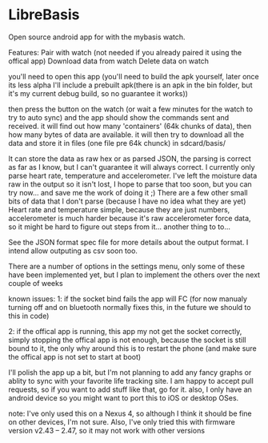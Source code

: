 LibreBasis
==========

Open source android app for with the mybasis watch.

Features:
  Pair with watch (not needed if you already paired it using the offical app)
  Download data from watch
  Delete data on watch

you'll need to open this app (you'll need to build the apk yourself, later once its less alpha I'll include a prebuilt apk(there is an apk in the bin folder, but it's my current debug build, so no guarantee it works))

then press the button on the watch (or wait a few minutes for the watch to try to auto sync) and the app should
show the commands sent and received. it will find out how many 'containers' (64k chunks of data), then how many bytes of
data are available. it will then try to download all the data and store it in files (one file pre 64k chunck) in sdcard/basis/

It can store the data as raw hex or as parsed JSON, the parsing is correct as far as I know, but I can't guarantee it will always correct.
I currently only parse heart rate, temperature and accelerometer. I've left the moisture data raw in the output so it isn't lost, I hope to parse that too soon, but you can try now... and save me the work of doing it ;) 
There are a few other small bits of data that I don't parse (because I have no idea what they are yet)
Heart rate and temperature simple, because they are just numbers, accelerometer is much harder because it's raw accelerometer force data, so it might be hard to figure out steps from it... another thing to to...

See the JSON format spec file for more details about the output format.
I intend allow outputing as csv soon too.

There are a number of options in the settings menu, only some of these have been implemented yet, but I plan to implement the others over the next couple of weeks

known issues:
1: if the socket bind fails the app will FC (for now manualy turning off and on bluetooth normally fixes this, in the future
we should to this in code)

2: if the offical app is running, this app my not get the socket correctly, simply stopping the offical app is not enough,
because the socket is still bound to it, the only why around this is to restart the phone (and make sure the offical app is
not set to start at boot)



I'll polish the app up a bit, but I'm not planning to add any fancy graphs or ablity to sync with your favorite life tracking
site. I am happy to accept pull requests, so if you want to add stuff like that, go for it. also, I only have an android device
so you might want to port this to iOS or desktop OSes.

note: I've only used this on a Nexus 4, so although I think it should be fine on other devices, I'm not sure.
Also, I've only tried this with firmware version v2.43 – 2.47, so it may not work with other versions
